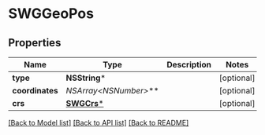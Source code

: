 # SWGGeoPos

## Properties
Name | Type | Description | Notes
------------ | ------------- | ------------- | -------------
**type** | **NSString*** |  | [optional] 
**coordinates** | **NSArray&lt;NSNumber*&gt;*** |  | [optional] 
**crs** | [**SWGCrs***](SWGCrs.md) |  | [optional] 

[[Back to Model list]](../README.md#documentation-for-models) [[Back to API list]](../README.md#documentation-for-api-endpoints) [[Back to README]](../README.md)


